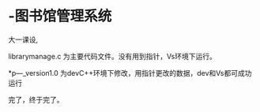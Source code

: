 # -图书馆管理系统
大一课设,

librarymanage.c  为主要代码文件。没有用到指针，Vs环境下运行。

*p—_version1.0 为devC++环境下修改，用指针更改的数据，dev和Vs都可成功运行

完了，终于完了。
